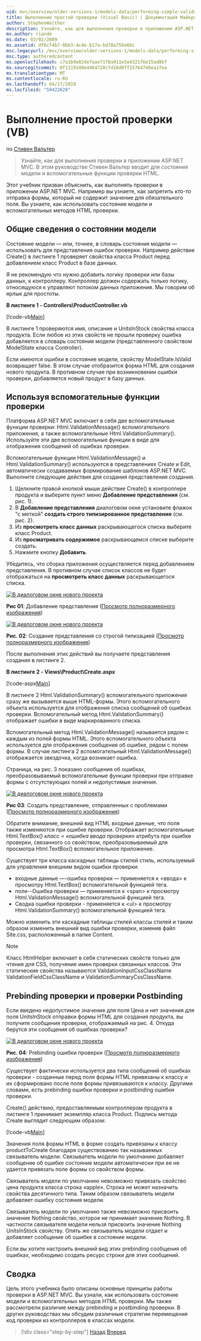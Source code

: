 ```yaml
---
uid: mvc/overview/older-versions-1/models-data/performing-simple-validation-vb
title: Выполнение простой проверки (Visual Basic) | Документация Майкрософт
author: StephenWalther
description: Узнайте, как для выполнения проверки в приложении ASP.NET MVC. В этом руководстве Стивен Вальтер вводит вы состояние модели, а также вспомогательные проверки HTML...
ms.author: riande
ms.date: 03/02/2009
ms.assetid: df6cf4b7-0bb3-4c4e-b17a-bd78a759a6bc
msc.legacyurl: /mvc/overview/older-versions-1/models-data/performing-simple-validation-vb
msc.type: authoredcontent
ms.openlocfilehash: c7a1b9e82defaae71f0a911e5e4321f6e15ad8bf
ms.sourcegitcommit: 0f1119340e4464720cfd16d0ff15764746ea1fea
ms.translationtype: MT
ms.contentlocale: ru-RU
ms.lasthandoff: 04/17/2019
ms.locfileid: "59422620"
---
```

# <a name="performing-simple-validation-vb"></a>Выполнение простой проверки (VB)

по [Стивен Вальтер](https://github.com/StephenWalther)

> Узнайте, как для выполнения проверки в приложении ASP.NET MVC. В этом руководстве Стивен Вальтер вводит для состояния модели и вспомогательные функции проверки HTML.


Этот учебник призван объяснить, как выполнять проверки в приложении ASP.NET MVC. Например вы узнаете, как запретить кто-то отправка формы, который не содержит значение для обязательного поля. Вы узнаете, как использовать состояние модели и вспомогательных методов HTML проверки.

## <a name="understanding-model-state"></a>Общие сведения о состоянии модели

Состояние модели — или, точнее, в словарь состояния модели — использовать для представления ошибок проверки. Например действие Create() в листинге 1 проверяет свойства класса Product перед добавлением класс Product в базе данных.


Я не рекомендую что нужно добавить логику проверки или базы данных, к контроллеру. Контроллер должен содержать только логику, относящуюся к управляют потоком данных приложения. Мы говорим об ярлык для простоты.


**В листинге 1 - Controllers\ProductController.vb**

[!code-vb[Main](performing-simple-validation-vb/samples/sample1.vb)]

В листинге 1 проверяются имя, описание и UnitsInStock свойства класса продукта. Если любое из этих свойств не прошли проверку ошибка добавляется в словарь состояния модели (представленного свойством ModelState класса Controller).

Если имеются ошибки в состояние модели, свойству ModelState.IsValid возвращает false. В этом случае отобразится форма HTML для создания нового продукта. В противном случае при возникновении ошибки проверки, добавляется новый продукт в базу данных.

## <a name="using-the-validation-helpers"></a>Используя вспомогательные функции проверки

Платформа ASP.NET MVC включает в себя две вспомогательные функции проверки: Html.ValidationMessage() вспомогательного приложения, а также вспомогательные Html.ValidationSummary(). Используйте эти две вспомогательные функции в виде для отображения сообщений об ошибках проверки.

Вспомогательные функции Html.ValidationMessage() и Html.ValidationSummary() используются в представлениях Create и Edit, автоматически создаваемых формирование шаблонов ASP.NET MVC. Выполните следующие действия для создания представления создания.

1. Щелкните правой кнопкой мыши действие Create() в контроллере продукта и выберите пункт меню **Добавление представления** (см. рис. 1).
2. В **Добавление представления** диалоговом окне установите флажок "с меткой" **создать строго типизированное представление** (см. рис. 2).
3. Из **просмотреть класс данных** раскрывающегося списка выберите класс Product.
4. Из **просматривать содержимое** раскрывающемся списке выберите создать.
5. Нажмите кнопку **Добавить**.


Убедитесь, что сборка приложения осуществляется перед добавлением представления. В противном случае список классов не будет отображаться на **просмотреть класс данных** раскрывающегося списка.


[![В диалоговом окне нового проекта](performing-simple-validation-vb/_static/image1.jpg)](performing-simple-validation-vb/_static/image1.png)

**Рис 01**: Добавление представления ([Просмотр полноразмерного изображения](performing-simple-validation-vb/_static/image2.png))


[![В диалоговом окне нового проекта](performing-simple-validation-vb/_static/image2.jpg)](performing-simple-validation-vb/_static/image3.png)

**Рис. 02**: Создание представления со строгой типизацией ([Просмотр полноразмерного изображения](performing-simple-validation-vb/_static/image4.png))


После выполнения этих действий вы получаете представления создания в листинге 2.

**В листинге 2 - Views\Product\Create.aspx**

[!code-aspx[Main](performing-simple-validation-vb/samples/sample2.aspx)]

В листинге 2 Html.ValidationSummary() вспомогательного приложения сразу же вызывается выше HTML-формы. Этого вспомогательного объекта используется для отображения списка сообщений об ошибках проверки. Вспомогательный метод Html.ValidationSummary() отображает ошибки в виде маркированного списка.

Вспомогательный метод Html.ValidationMessage() называется рядом с каждым из полей формы HTML. Этого вспомогательного объекта используется для отображения сообщения об ошибке, рядом с полем формы. В случае листинга 2 вспомогательный Html.ValidationMessage() отображается звездочка, когда возникает ошибка.

Страница, на рис. 3 показано сообщения об ошибках, преобразовываемый вспомогательные функции проверки при отправке формы с отсутствующих полей и недопустимые значения.


[![В диалоговом окне нового проекта](performing-simple-validation-vb/_static/image3.jpg)](performing-simple-validation-vb/_static/image5.png)

**Рис 03**: Создать представление, отправленных с проблемами ([Просмотр полноразмерного изображения](performing-simple-validation-vb/_static/image6.png))


Обратите внимание, внешний вид HTML входные данные, что поля также изменяются при ошибке проверки. Отображает вспомогательные Html.TextBox() *класс = «ошибка ввода проверки»* атрибута при ошибке проверки, связанного со свойством, преобразовываемый для просмотра Html.TextBox() вспомогательное приложение.

Существует три класса каскадных таблицы стилей стиль, используемый для управления внешним видом ошибки проверки:

- входные данные —-ошибка проверки — применяется к &lt;ввода&gt; к просмотру Html.TextBox() вспомогательной функцией тега.
- поле--Ошибка проверки — применяется к &lt;span&gt; к просмотру Html.ValidationMessage() вспомогательной функцией тега.
- Сводка ошибки проверки - применяется к &lt;ul&gt; к просмотру Html.ValidationSummary() вспомогательной функцией тега.

Можно изменить эти каскадные таблицы стилей классы стилей и таким образом изменить внешний вид ошибки проверки, изменив файл Site.css, расположенный в папке Content.

> [!NOTE] 
> 
> Класс HtmlHelper включает в себя статических свойств только для чтения для CSS, получение имен проверки связанных классов. Эти статические свойства называются ValidationInputCssClassName ValidationFieldCssClassName и ValidationSummaryCssClassName.


## <a name="prebinding-validation-and-postbinding-validation"></a>Prebinding проверки и проверки Postbinding

Если введено недопустимое значение для поля Цена и нет значения для поля UnitsInStock отправки формы HTML для создания продукта, вы получите сообщения проверки, отображаемый на рис. 4. Откуда берутся эти сообщения об ошибках проверки?


[![В диалоговом окне нового проекта](performing-simple-validation-vb/_static/image4.jpg)](performing-simple-validation-vb/_static/image7.png)

**Рис. 04**: Prebinding ошибки проверки ([Просмотр полноразмерного изображения](performing-simple-validation-vb/_static/image8.png))


Существует фактически используется два типа сообщений об ошибках проверки - созданные перед поля формы HTML привязаны к классу и их сформировано после поля формы привязываются к классу. Другими словами, есть prebinding ошибки проверки и postbinding ошибки проверки.

Create() действию, предоставляемым контроллером продукта в листинге 1 принимает экземпляр класса Product. Подпись метода Create выглядит следующим образом:

[!code-vb[Main](performing-simple-validation-vb/samples/sample3.vb)]

Значения поля формы HTML в форме создать привязаны к классу productToCreate благодаря существованию так называемых связыватель модели. Связыватель модели по умолчанию добавляет сообщение об ошибке состояние модели автоматически при ее не удается привязать поле формы со свойством формы.

Связыватель модели по умолчанию невозможно привязать свойство цена продукта класса строка «apple». Строка не может назначить свойства десятичного типа. Таким образом связыватель модели добавляет ошибку состояния модели.

Связыватель модели по умолчанию также невозможно присвоить значение Nothing свойство, которое не принимает значение Nothing. В частности связывателя модели нельзя присвоить значение Nothing UnitsInStock свойству. Опять же связыватель модели отдает и добавляет сообщение об ошибке в состояние модели.

Если вы хотите настроить внешний вид этих prebinding сообщения об ошибках, необходимо создать ресурс строки для этих сообщений.

## <a name="summary"></a>Сводка

Цель этого учебника было описаны основные принципы работы проверки в ASP.NET MVC. Вы узнали, как использовать состояние модели и вспомогательных методов HTML проверки. Мы также рассмотрели различие между prebinding и postbinding проверки. В других руководствах мы обсудим различные стратегии перемещения код проверки из контроллеров в классах модели.

> [!div class="step-by-step"]
> [Назад](displaying-a-table-of-database-data-vb.md)
> [Вперед](validating-with-the-idataerrorinfo-interface-vb.md)
